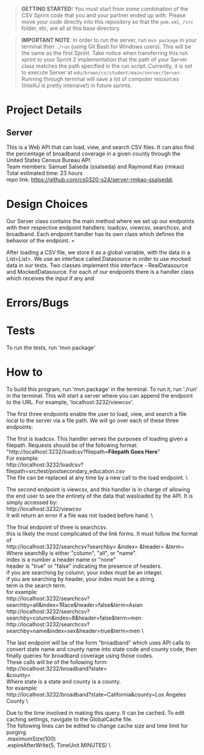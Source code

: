 > **GETTING STARTED:** You must start from some combination of the CSV Sprint code that you and your partner ended up with. Please move your code directly into this repository so that the `pom.xml`, `/src` folder, etc, are all at this base directory.

> **IMPORTANT NOTE**: In order to run the server, run `mvn package` in your terminal then `./run` (using Git Bash for Windows users). This will be the same as the first Sprint. Take notice when transferring this run sprint to your Sprint 2 implementation that the path of your Server class matches the path specified in the run script. Currently, it is set to execute Server at `edu/brown/cs/student/main/server/Server`. Running through terminal will save a lot of computer resources (IntelliJ is pretty intensive!) in future sprints.

# Project Details
## Server 
This is a Web API that can load, view, and search CSV files. It can also find the percentage of broadband coverage in a given county through the United States Census Bureau API. \
Team members: Samuel Salseda (ssalseda) and Raymond Kao (rmkao) \
Total estimated time: 23 hours\
repo link: https://github.com/cs0320-s24/server-rmkao-ssalseda\

# Design Choices
Our Server class contains the main method where we set up our endpoints with their respective endpoint handlers: loadcsv, viewcsv, searchcsv, and broadband. Each endpoint handler has its own class which defines the behavior of the endpoint. =

After loading a CSV file, we store it as a global variable, with the data in a List<List<String>>. We use an interface called Datasource in order to use mocked data in our tests. Two classes implement this interface - RealDatasource and MockedDatasource. For each of our endpoints there is a handler class which receives the input if any and 

# Errors/Bugs

# Tests
To run the tests, run 'mvn package'

# How to
To build this program, run 'mvn package' in the terminal. To run it, run './run' in the terminal. This will start a server where you can append the endpoint to the URL. For example, 'localhost:3232/viewcsv'. 

The first three endpoints enable the user to load, view, and search a file local to the server via a file path. We will go over each of these three endpoints:

The first is loadcsv. This handler serves the purposes of loading given a filepath. Requests should be of the following format:
"http://localhost:3232/loadcsv?filepath=**Filepath Goes Here**" \
For example: \
http://localhost:3232/loadcsv?filepath=src/test/postsecondary_education.csv \
The file can be replaced at any time by a new call to the load endpoint. \

The second endpoint is viewcsv, and this handler is in charge of allowing the end user to see the entirety of the data that wasloaded by the API. It is simply accessed by: \
http://localhost:3232/viewcsv \
It will return an error if a file was not loaded before hand.  \

The final endpoint of three is searchcsv.  \
this is likely the most complicated of the link forms. It must follow the format of \
    http://localhost:3232/searchcsv?searchby=    &index=    &header=    &term=   \
    Where searchBy is either "column", "all", or "name". \
    index is a number a header name or "none" \
    header is "true" or "false" indicating the presence of headers. \
    if you are searching by column, your index must be an integer. \
    if you are searching by header, your index must be a string. \
    term is the search term. \
    for example: \
  http://localhost:3232/searchcsv?searchby=all&index=1Race&header=false&term=Asian \
  http://localhost:3232/searchcsv?searchby=column&index=8&header=false&term=men \
  http://localhost:3232/searchcsv?searchby=name&index=sex&header=true&term=men \

  The last endpoint will be of the form "broadband" which uses API calls to convert state name and county name into state code and county code, then finally queries for broadband coverage using those codes. \
  These calls will be of the following form: \
  http://localhost:3232/broadband?state= \
                                  &county= \
  Where state is a state and county is a county. \
  for example: \
  http://localhost:3232/broadband?state=California&county=Los Angeles County \

  Due to the time involved in making this query. It can be cached. To edit caching settings, navigate to the GlobalCache file. \
  The following lines can be edited to change cache size and time limit for purging. \
              .maximumSize(100) \
            .expireAfterWrite(5, TimeUnit.MINUTES) \
  
